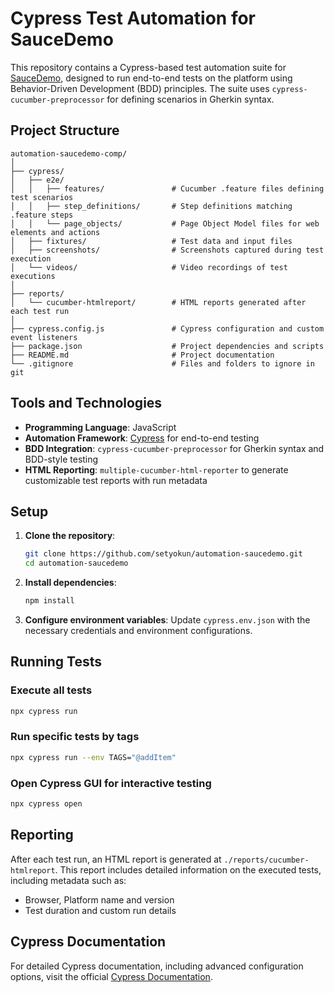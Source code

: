 
# Cypress Test Automation for SauceDemo

This repository contains a Cypress-based test automation suite for [SauceDemo](https://www.saucedemo.com/), designed to run end-to-end tests on the platform using Behavior-Driven Development (BDD) principles. The suite uses `cypress-cucumber-preprocessor` for defining scenarios in Gherkin syntax.

## Project Structure

```
automation-saucedemo-comp/
│
├── cypress/
│   ├── e2e/
│   │   ├── features/               # Cucumber .feature files defining test scenarios
│   │   ├── step_definitions/       # Step definitions matching .feature steps
│   │   └── page_objects/           # Page Object Model files for web elements and actions
│   ├── fixtures/                   # Test data and input files
│   ├── screenshots/                # Screenshots captured during test execution
│   └── videos/                     # Video recordings of test executions
│
├── reports/
│   └── cucumber-htmlreport/        # HTML reports generated after each test run
│
├── cypress.config.js               # Cypress configuration and custom event listeners
├── package.json                    # Project dependencies and scripts
├── README.md                       # Project documentation
└── .gitignore                      # Files and folders to ignore in git
```

## Tools and Technologies

- **Programming Language**: JavaScript
- **Automation Framework**: [Cypress](https://www.cypress.io/) for end-to-end testing
- **BDD Integration**: `cypress-cucumber-preprocessor` for Gherkin syntax and BDD-style testing
- **HTML Reporting**: `multiple-cucumber-html-reporter` to generate customizable test reports with run metadata

## Setup

1. **Clone the repository**:
   ```bash
   git clone https://github.com/setyokun/automation-saucedemo.git
   cd automation-saucedemo
   ```

2. **Install dependencies**:
   ```bash
   npm install
   ```

3. **Configure environment variables**:
   Update `cypress.env.json` with the necessary credentials and environment configurations.

## Running Tests

### Execute all tests
   ```bash
   npx cypress run
   ```

### Run specific tests by tags
   ```bash
   npx cypress run --env TAGS="@addItem"
   ```

### Open Cypress GUI for interactive testing
   ```bash
   npx cypress open
   ```

## Reporting

After each test run, an HTML report is generated at `./reports/cucumber-htmlreport`. This report includes detailed information on the executed tests, including metadata such as:

- Browser, Platform name and version
- Test duration and custom run details

## Cypress Documentation

For detailed Cypress documentation, including advanced configuration options, visit the official [Cypress Documentation](https://docs.cypress.io/).
